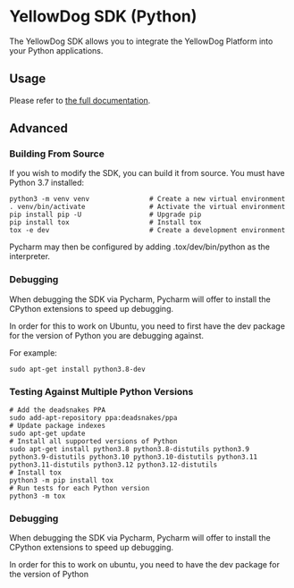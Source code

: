 # YellowDog SDK (Python)

The YellowDog SDK allows you to integrate the YellowDog Platform into your Python applications.

## Usage

Please refer to [the full documentation](https://docs.yellowdog.co/#/sdk/python-sdk).

## Advanced

### Building From Source

If you wish to modify the SDK, you can build it from source. You must have Python 3.7 installed:

```shell
python3 -m venv venv               # Create a new virtual environment
. venv/bin/activate                # Activate the virtual environment
pip install pip -U                 # Upgrade pip
pip install tox                    # Install tox
tox -e dev                         # Create a development environment
```

Pycharm may then be configured by adding .tox/dev/bin/python as the interpreter.

### Debugging

When debugging the SDK via Pycharm, Pycharm will offer to install the CPython extensions to speed up debugging.

In order for this to work on Ubuntu, you need to first have the dev package for the version of Python you are debugging against.

For example:

```shell
sudo apt-get install python3.8-dev
```

### Testing Against Multiple Python Versions

```shell
# Add the deadsnakes PPA
sudo add-apt-repository ppa:deadsnakes/ppa
# Update package indexes
sudo apt-get update
# Install all supported versions of Python                                              
sudo apt-get install python3.8 python3.8-distutils python3.9 python3.9-distutils python3.10 python3.10-distutils python3.11 python3.11-distutils python3.12 python3.12-distutils  
# Install tox
python3 -m pip install tox  
# Run tests for each Python version                                             
python3 -m tox                                                           
```

### Debugging

When debugging the SDK via Pycharm, Pycharm will offer to install the CPython extensions to speed up debugging.

In order for this to work on ubuntu, you need to have the dev package for the version of Python